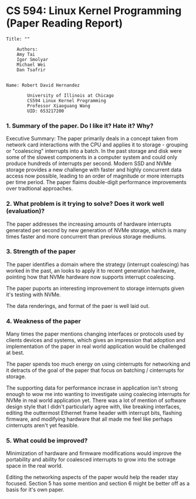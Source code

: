 # CS 594: Linux Kernel Programming (Paper Reading Report)

```
Title: ""

    Authors:
    Amy Tai
    Igor Smolyar
    Michael Wei
    Dan Tsafrir


Name: Robert David Hernandez

        University of Illinois at Chicago
        CS594 Linux Kernel Programming
        Professor Xiaoguang Wang
        UID: 653217200
```

### 1. Summary of the paper. Do I like it? Hate it? Why?

Executive Summary:
The paper primarily deals in a concept taken from network card interactions with the CPU and applies it to storage - grouping or "coalescing" interrupts into a batch.  In the past storage and disk were some of the slowest components in a computer system and could only produce hundreds of interrupts per second.  Modern SSD and NVMe storage provides a new challenge with faster and highly concurrent data access now possible, leading to an order of magnitude or more interrupts per time period.  The paper flaims double-digit performance improvements over tradtional approaches.


### 2. What problem is it trying to solve? Does it work well (evaluation)?

The paper addresses the increasing amounts of hardware interrupts generated per second by new generation of NVMe storage, which is many times faster and more concurrent than previous storage mediums.


### 3. Strength of the paper

The paper identifies a domain where the strategy (interrupt coalescing) has worked in the past, an looks to apply it to recent generation hardware, pointing how that NVMe hardware now supports interrupt coalescing.

The paper puports an interesting improvement to storage interrupts given it's testing with NVMe.

The data renderings, and format of the paer is well laid out.


### 4. Weakness of the paper

Many times the paper mentions changing interfaces or protocols used by clients devices and systems, which gives an impression that adoption and implementation of the paper in real world application would be challenged at best.

The paper spends too much energy on using cinterrupts for networking and it detracts of the goal of the paper that focus on batching / cinterrupts for storage.

The supporting data for performance incrase in application isn't strong enough to wow me into wanting to investigate using coalecing interrupts for NVMe in real world application yet.  There was a lot of mention of software design style that I didn't particularly agree with, like breaking interfaces, editing the outtermost Ethernet frame header with interrupt bits, flashing firmware, and modifying hardware that all made me feel like perhaps cinterrupts aren't yet feasible.


### 5. What could be improved?

Minimization of hardware and firmware modifications would improve the portability and ability for coalesced interrupts to grow into the sotrage space in the real world.

Editing the networking aspects of the paper would help the reader stay focused.  Section 5 has some mention and section 6 might be better off as a basis for it's own paper.